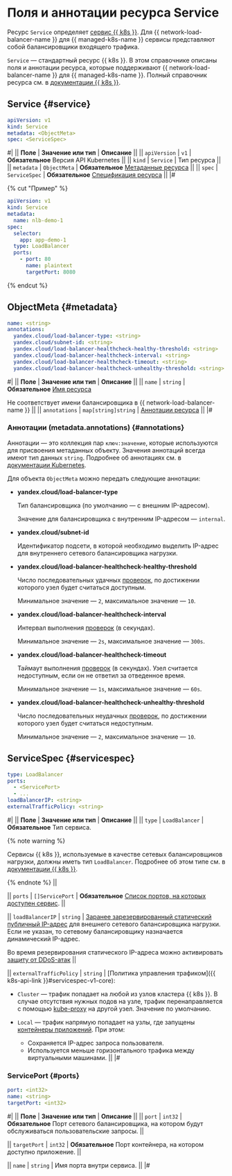 # Поля и аннотации ресурса Service

Ресурс `Service` определяет [сервис {{ k8s }}](../../managed-kubernetes/concepts/index.md#service). Для {{ network-load-balancer-name }} для {{ managed-k8s-name }} сервисы представляют собой балансировщики входящего трафика.

`Service` — стандартный ресурс {{ k8s }}. В этом справочнике описаны поля и аннотации ресурса, которые поддерживают {{ network-load-balancer-name }} для {{ managed-k8s-name }}. Полный справочник ресурса см. в [документации {{ k8s }}](https://kubernetes.io/docs/reference/kubernetes-api/service-resources/service-v1/).

## Service {#service}

```yaml
apiVersion: v1
kind: Service
metadata: <ObjectMeta>
spec: <ServiceSpec>
```

#|
|| **Поле**     | **Значение или тип**   | **Описание**                   ||
|| `apiVersion` | `v1` | **Обязательное**
                                           Версия API Kubernetes          ||
|| `kind`       | `Service`              | Тип ресурса                    ||
|| `metadata`   | `ObjectMeta`           | **Обязательное**
                                          [Метаданные ресурса](#metadata) ||
|| `spec`       | `ServiceSpec`          | **Обязательное**
                                          [Спецификация ресурса](#spec)   ||
|#

{% cut "Пример" %}

```yaml
apiVersion: v1
kind: Service
metadata:
  name: nlb-demo-1
spec:
  selector:
    app: app-demo-1
  type: LoadBalancer
  ports:
    - port: 80
      name: plaintext
      targetPort: 8080
```

{% endcut %}

## ObjectMeta {#metadata}

```yaml
name: <string>
annotations:
  yandex.cloud/load-balancer-type: <string>
  yandex.cloud/subnet-id: <string>
  yandex.cloud/load-balancer-healthcheck-healthy-threshold: <string>
  yandex.cloud/load-balancer-healthcheck-interval: <string>
  yandex.cloud/load-balancer-healthcheck-timeout: <string>
  yandex.cloud/load-balancer-healthcheck-unhealthy-threshold: <string>
```

#|
|| **Поле**      | **Значение или тип** | **Описание** ||
|| `name`        | `string`             | **Обязательное**
[Имя ресурса](https://kubernetes.io/docs/concepts/overview/working-with-objects/names/#names)

Не соответствует имени балансировщика в {{ network-load-balancer-name }} ||
|| `annotations` | `map[string]string`  | [Аннотации ресурса](#annotations) ||
|#

### Аннотации (metadata.annotations) {#annotations}

Аннотации — это коллекция пар `ключ:значение`, которые используются для присвоения метаданных объекту. Значения аннотаций всегда имеют тип данных `string`. Подробнее об аннотациях см. в [документации Kubernetes](https://kubernetes.io/docs/concepts/overview/working-with-objects/annotations/).

Для объекта `ObjectMeta` можно передать следующие аннотации:

* **yandex.cloud/load-balancer-type**

  Тип балансировщика (по умолчанию — с внешним IP-адресом).

  Значение для балансировщика с внутренним IP-адресом — `internal`.
* **yandex.cloud/subnet-id**

  Идентификатор подсети, в которой необходимо выделить IP-адрес для внутреннего сетевого балансировщика нагрузки.
* **yandex.cloud/load-balancer-healthcheck-healthy-threshold**

  Число последовательных удачных [проверок](../concepts/health-check.md), по достижении которого узел будет считаться доступным.

  Минимальное значение — `2`, максимальное значение — `10`.
* **yandex.cloud/load-balancer-healthcheck-interval**

  Интервал выполнения [проверок](../concepts/health-check.md) (в секундах).

  Минимальное значение — `2s`, максимальное значение — `300s`.
* **yandex.cloud/load-balancer-healthcheck-timeout**

  Таймаут выполнения [проверок](../concepts/health-check.md) (в секундах). Узел считается недоступным, если он не ответил за отведенное время.

  Минимальное значение — `1s`, максимальное значение — `60s`.
* **yandex.cloud/load-balancer-healthcheck-unhealthy-threshold**

  Число последовательных неудачных [проверок](../concepts/health-check.md), по достижении которого узел будет считаться недоступным.

  Минимальное значение — `2`, максимальное значение — `10`.

## ServiceSpec {#servicespec}

```yaml
type: LoadBalancer
ports:
  - <ServicePort>
  - ...
loadBalancerIP: <string>
externalTrafficPolicy: <string>
```

#|
|| **Поле** | **Значение или тип** | **Описание** ||
|| `type`   | `LoadBalancer` | **Обязательное**
Тип сервиса.

{% note warning %}

Сервисы {{ k8s }}, используемые в качестве сетевых балансировщиков нагрузки, должны иметь тип `LoadBalancer`. Подробнее об этом типе см. в [документации {{ k8s }}](https://kubernetes.io/docs/concepts/services-networking/service/#loadbalancer).

{% endnote %}
||

|| `ports`    | `[]ServicePort`      | **Обязательное**
[Список портов, на которых доступен сервис](#ports).
||

|| `loadBalancerIP` | `string` | [Заранее зарезервированный статический публичный IP-адрес](../../vpc/operations/get-static-ip.md) для внешнего сетевого балансировщика нагрузки. Если не указан, то сетевому балансировщику назначается динамический IP-адрес.

Во время резервирования статического IP-адреса можно активировать [защиту от DDoS-атак](../../vpc/ddos-protection/index.md)
||

|| `externalTrafficPolicy` | `string` | [Политика управления трафиком]({{ k8s-api-link }}#servicespec-v1-core):

* `Cluster` — трафик попадает на любой из узлов кластера {{ k8s }}. В случае отсутствия нужных подов на узле, трафик перенаправляется с помощью [kube-proxy](https://kubernetes.io/docs/reference/command-line-tools-reference/kube-proxy) на другой узел. Значение по умолчанию.
* `Local` — трафик напрямую попадает на узлы, где запущены [контейнеры приложений](../../glossary/containerization.md#containers-apps). При этом:

  * Сохраняется IP-адрес запроса пользователя.
  * Используется меньше горизонтального трафика между виртуальными машинами.
||
|#

### ServicePort {#ports}

```yaml
port: <int32>
name: <string>
targetPort: <int32>
```

#|
|| **Поле** | **Значение или тип** | **Описание** ||
|| `port`    | `int32`      | **Обязательное**
Порт сетевого балансировщика, на котором будут обслуживаться пользовательские запросы.
||

|| `targetPort`    | `int32`      | **Обязательное**
Порт контейнера, на котором доступно приложение.
||

|| `name` | `string` | Имя порта внутри сервиса.
||
|#
